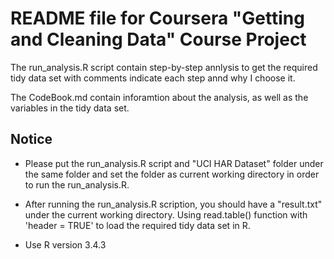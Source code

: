 # README file for Coursera "Getting and Cleaning Data" Course Project

The run_analysis.R script contain step-by-step annlysis to get the required tidy data set with comments indicate each step annd why I choose it.

The CodeBook.md contain inforamtion about the analysis, as well as the variables in the tidy data set.

## Notice

- Please put the run_analysis.R script and "UCI HAR Dataset" folder under the same folder and set the folder as current working directory in order to run the run_analysis.R.

- After running the run_analysis.R scription, you should have a "result.txt" under the current working directory. Using read.table() function with 'header = TRUE' to load the required tidy data set in R.

- Use R version 3.4.3
